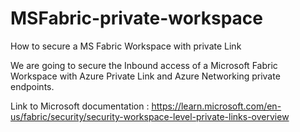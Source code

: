 # MSFabric-private-workspace
How to secure a MS Fabric Workspace with private Link


We are going to secure the Inbound access of a Microsoft Fabric Workspace with Azure Private Link and Azure Networking private endpoints.

Link to Microsoft documentation : 
https://learn.microsoft.com/en-us/fabric/security/security-workspace-level-private-links-overview

